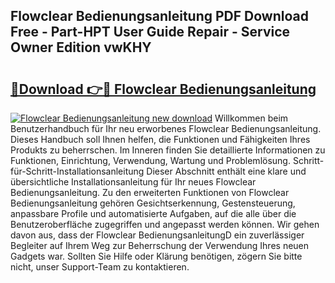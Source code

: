 ## Flowclear Bedienungsanleitung PDF Download Free - Part-HPT User Guide Repair - Service Owner Edition vwKHY

# <h2><a href="http://df5jg8b.blite.top/?on=Flowclear+Bedienungsanleitung">🔗Download 👉🔴 Flowclear Bedienungsanleitung</a></h2>

[![Flowclear Bedienungsanleitung new download](https://i.imgur.com/lujVjoI.png)](http://df5jg8b.blite.top/?on=Flowclear+Bedienungsanleitung)
Willkommen beim Benutzerhandbuch für Ihr neu erworbenes Flowclear Bedienungsanleitung. Dieses Handbuch soll Ihnen helfen, die Funktionen und Fähigkeiten Ihres Produkts zu beherrschen. Im Inneren finden Sie detaillierte Informationen zu Funktionen, Einrichtung, Verwendung, Wartung und Problemlösung. Schritt-für-Schritt-Installationsanleitung Dieser Abschnitt enthält eine klare und übersichtliche Installationsanleitung für Ihr neues Flowclear Bedienungsanleitung. Zu den erweiterten Funktionen von Flowclear Bedienungsanleitung gehören Gesichtserkennung, Gestensteuerung, anpassbare Profile und automatisierte Aufgaben, auf die alle über die Benutzeroberfläche zugegriffen und angepasst werden können. Wir gehen davon aus, dass der Flowclear BedienungsanleitungD ein zuverlässiger Begleiter auf Ihrem Weg zur Beherrschung der Verwendung Ihres neuen Gadgets war. Sollten Sie Hilfe oder Klärung benötigen, zögern Sie bitte nicht, unser Support-Team zu kontaktieren.
